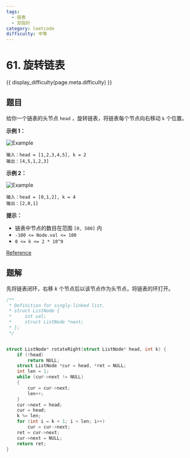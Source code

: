 ```yaml
---
tags:
  - 链表
  - 双指针
category: leetcode
difficulty: 中等
---
```


# 61. 旋转链表

{{ display_difficulty(page.meta.difficulty) }}

## 题目

给你一个链表的头节点 `head` ，旋转链表，将链表每个节点向右移动 `k` 个位置。

**示例 1：**

![Example](img/61_example_1.jpg)

```
输入：head = [1,2,3,4,5], k = 2
输出：[4,5,1,2,3]
```

**示例 2：**

![Example](img/61_example_1.jpg)

```
输入：head = [0,1,2], k = 4
输出：[2,0,1]
```

**提示：**

* 链表中节点的数目在范围 `[0, 500]` 内
* `-100 <= Node.val <= 100`
* `0 <= k <= 2 * 10^9`

[Reference](https://leetcode-cn.com/problems/rotate-list)

## 题解

先将链表闭环，右移 *k* 个节点后以该节点作为头节点，将链表的环打开。

```c
/**
 * Definition for singly-linked list.
 * struct ListNode {
 *     int val;
 *     struct ListNode *next;
 * };
 */


struct ListNode* rotateRight(struct ListNode* head, int k) {
    if (!head)
        return NULL;
    struct ListNode *cur = head, *ret = NULL;
    int len = 1;
    while (cur->next != NULL)
    {
        cur = cur->next;
        len++;
    }
    cur->next = head;
    cur = head;
    k %= len;
    for (int i = k + 1; i < len; i++)
        cur = cur->next;
    ret = cur->next;
    cur->next = NULL;
    return ret;
}
```
